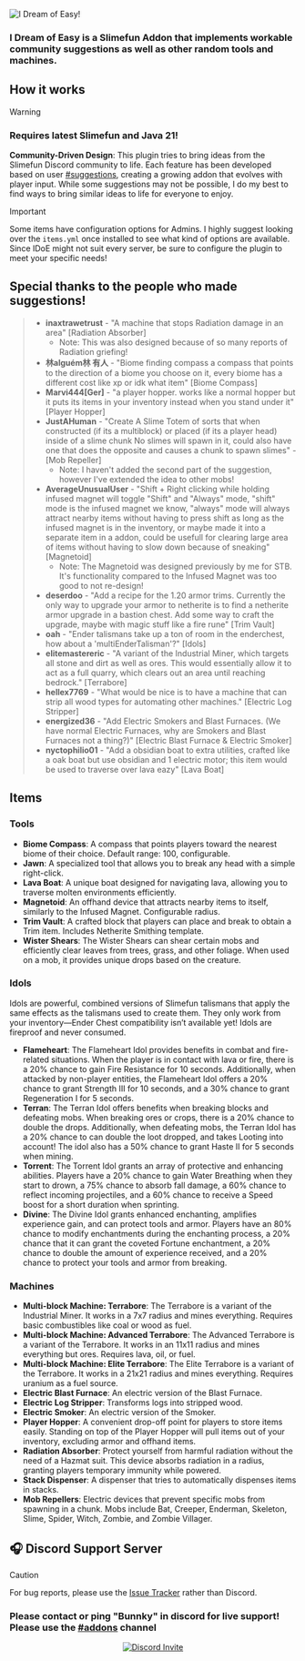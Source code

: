 ![I Dream of Easy!](https://github.com/user-attachments/assets/4024f9ee-71d1-4506-b215-33ddd656509c)

### I Dream of Easy is a Slimefun Addon that implements workable community suggestions as well as other random tools and machines.

## How it works
> [!WARNING]
> ### Requires latest Slimefun and Java 21!
**Community-Driven Design**: This plugin tries to bring ideas from the Slimefun Discord community to life. Each feature has been developed based on user [#suggestions](https://discord.com/channels/565557184348422174/693130800853418055), creating a growing addon that evolves with player input. While some suggestions may not be possible, I do my best to find ways to bring similar ideas to life for everyone to enjoy.

>[!IMPORTANT]
> Some items have configuration options for Admins. I highly suggest looking over the `items.yml` once installed to see what kind of options are available. Since IDoE might not suit every server, be sure to configure the plugin to meet your specific needs!
## Special thanks to the people who made suggestions!

> - **inaxtrawetrust** - "A machine that stops Radiation damage in an area" [Radiation Absorber]
>    - Note: This was also designed because of so many reports of Radiation griefing!
> - **林alguém林 有人** - "Biome finding compass a compass that points to the direction of a biome you choose on it, every biome has a different cost like xp or idk what item" [Biome Compass]
> - **Marvi444[Ger]** - "a player hopper. works like a normal hopper but it puts its items in your inventory instead when you stand under it" [Player Hopper]
> - **JustAHuman** - "Create A Slime Totem of sorts that when constructed (if its a multiblock) or placed (if its a player head) inside of a slime chunk No slimes will spawn in it, could also have one that does the opposite and causes a chunk to spawn slimes" - [Mob Repeller]
>    - Note: I haven't added the second part of the suggestion, however I've extended the idea to other mobs!
> - **AverageUnusualUser** - "Shift + Right clicking while holding infused magnet will toggle "Shift" and "Always" mode, "shift" mode is the infused magnet we know, "always" mode will always attract nearby items without having to press shift as long as the infused magnet is in the inventory, or maybe made it into a separate item in a addon, could be usefull for clearing large area of items without having to slow down because of sneaking" [Magnetoid]
>    - Note: The Magnetoid was designed previously by me for STB. It's functionality compared to the Infused Magnet was too good to not re-design!
> - **deserdoo** - "Add a recipe for the 1.20 armor trims. Currently the only way to upgrade your armor to netherite is to find a netherite armor upgrade in a bastion chest. Add some way to craft the upgrade, maybe with magic stuff like a fire rune" [Trim Vault]
> - **oah** - "Ender talismans take up a ton of room in the enderchest, how about a 'multiEnderTalisman'?" [Idols]
> - **elitemastereric** - "A variant of the Industrial Miner, which targets all stone and dirt as well as ores. This would essentially allow it to act as a full quarry, which clears out an area until reaching bedrock." [Terrabore]
> - **hellex7769** - "What would be nice is to have a machine that can strip all wood types for automating other machines." [Electric Log Stripper]
> - **energized36** - "Add Electric Smokers and Blast Furnaces. (We have normal Electric Furnaces, why are Smokers and Blast Furnaces not a thing?)" [Electric Blast Furnace & Electric Smoker]
> - **nyctophilio01** - "Add a obsidian boat to extra utilities, crafted like a oak boat but use obsidian and 1 electric motor; this item would be used to traverse over lava eazy" [Lava Boat]

## Items
### Tools
- **Biome Compass**: A compass that points players toward the nearest biome of their choice. Default range: 100, configurable.
- **Jawn**: A specialized tool that allows you to break any head with a simple right-click.
- **Lava Boat**: A unique boat designed for navigating lava, allowing you to traverse molten environments efficiently.
- **Magnetoid**: An offhand device that attracts nearby items to itself, similarly to the Infused Magnet. Configurable radius.
- **Trim Vault**: A crafted block that players can place and break to obtain a Trim item. Includes Netherite Smithing template.
- **Wister Shears**: The Wister Shears can shear certain mobs and efficiently clear leaves from trees, grass, and other foliage. When used on a mob, it provides unique drops based on the creature.
### Idols
Idols are powerful, combined versions of Slimefun talismans that apply the same effects as the talismans used to create them. They only work from your inventory—Ender Chest compatibility isn’t available yet! Idols are fireproof and never consumed.
- **Flameheart**: The Flameheart Idol provides benefits in combat and fire-related situations. When the player is in contact with lava or fire, there is a 20% chance to gain Fire Resistance for 10 seconds. Additionally, when attacked by non-player entities, the Flameheart Idol offers a 20% chance to grant Strength III for 10 seconds, and a 30% chance to grant Regeneration I for 5 seconds.
- **Terran**: The Terran Idol offers benefits when breaking blocks and defeating mobs. When breaking ores or crops, there is a 20% chance to double the drops. Additionally, when defeating mobs, the Terran Idol has a 20% chance to can double the loot dropped, and takes Looting into account! The idol also has a 50% chance to grant Haste II for 5 seconds when mining.
- **Torrent**: The Torrent Idol grants an array of protective and enhancing abilities. Players have a 20% chance to gain Water Breathing when they start to drown, a 75% chance to absorb fall damage, a 60% chance to reflect incoming projectiles, and a 60% chance to receive a Speed boost for a short duration when sprinting.
- **Divine**: The Divine Idol grants enhanced enchanting, amplifies experience gain, and can protect tools and armor. Players have an 80% chance to modify enchantments during the enchanting process, a 20% chance that it can grant the coveted Fortune enchantment, a 20% chance to double the amount of experience received, and a 20% chance to protect your tools and armor from breaking.
### Machines
- **Multi-block Machine: Terrabore**: The Terrabore is a variant of the Industrial Miner. It works in a 7x7 radius and mines everything. Requires basic combustibles like coal or wood as fuel.
- **Multi-block Machine: Advanced Terrabore**: The Advanced Terrabore is a variant of the Terrabore. It works in an 11x11 radius and mines everything but ores. Requires lava, oil, or fuel.
- **Multi-block Machine: Elite Terrabore**: The Elite Terrabore is a variant of the Terrabore. It works in a 21x21 radius and mines everything. Requires uranium as a fuel source.
- **Electric Blast Furnace**: An electric version of the Blast Furnace.
- **Electric Log Stripper**: Transforms logs into stripped wood.
- **Electric Smoker**: An electric version of the Smoker.
- **Player Hopper**: A convenient drop-off point for players to store items easily. Standing on top of the Player Hopper will pull items out of your inventory, excluding armor and offhand items.
- **Radiation Absorber**: Protect yourself from harmful radiation without the need of a Hazmat suit. This device absorbs radiation in a radius, granting players temporary immunity while powered.
- **Stack Dispenser**: A dispenser that tries to automatically dispenses items in stacks.
- **Mob Repellers**: Electric devices that prevent specific mobs from spawning in a chunk. Mobs include Bat, Creeper, Enderman, Skeleton, Slime, Spider, Witch, Zombie, and Zombie Villager.


## :headphones: Discord Support Server
> [!CAUTION]
> For bug reports, please use the [Issue Tracker](https://github.com/Bunnky/IDreamOfEasy/issues) rather than Discord.
>
> ### **Please contact or ping "Bunnky" in discord for live support! Please use the [#addons](https://discord.com/channels/565557184348422174/624966637816381440) channel**

<p align="center">
  <a href="https://discord.gg/slimefun">
    <img src="https://discordapp.com/api/guilds/565557184348422174/widget.png?style=banner3" alt="Discord Invite"/>
  </a>
</p>
